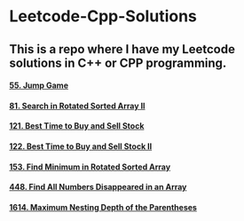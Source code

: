 # Leetcode-Cpp-Solutions

## This is a repo where I have my Leetcode solutions in C++ or CPP programming.

#### [55. Jump Game](https://github.com/PGanaSekhar/Leetcode-Cpp-Solutions/blob/main/55.%20Jump%20Game.cpp)
#### [81. Search in Rotated Sorted Array II](https://github.com/PGanaSekhar/Leetcode-Cpp-Solutions/blob/main/81.%20Search%20in%20Rotated%20Sorted%20Array%20II.cpp)
#### [121. Best Time to Buy and Sell Stock](https://github.com/PGanaSekhar/Leetcode-Cpp-Solutions/blob/main/121.%20Best%20Time%20to%20Buy%20and%20Sell%20Stock.cpp)
#### [122. Best Time to Buy and Sell Stock II](https://github.com/PGanaSekhar/Leetcode-Cpp-Solutions/blob/main/122.%20Best%20Time%20to%20Buy%20and%20Sell%20Stock%20II.cpp)
#### [153. Find Minimum in Rotated Sorted Array](https://github.com/PGanaSekhar/Leetcode-Cpp-Solutions/blob/main/153.%20Find%20Minimum%20in%20Rotated%20Sorted%20Array.cpp)
#### [448. Find All Numbers Disappeared in an Array](https://github.com/PGanaSekhar/Leetcode-Cpp-Solutions/blob/main/448.%20Find%20All%20Numbers%20Disappeared%20in%20an%20Array.cpp)
#### [1614. Maximum Nesting Depth of the Parentheses](https://github.com/PGanaSekhar/Leetcode-Cpp-Solutions/blob/main/1614.%20Maximum%20Nesting%20Depth%20of%20the%20Parentheses.cpp)
